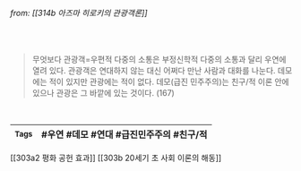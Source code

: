 
###### from: [[314b 아즈마 히로키의 관광객론]]

<br/>

>무엇보다 관광객=우편적 다중의 소통은 부정신학적 다중의 소통과 달리 우연에 열려 있다. 관광객은 연대하지 않는 대신 어쩌다 만난 사람과 대화를 나눈다. 데모에는 적이 있지만 관광에는 적이 없다. 데모(급진 민주주의)는 친구/적 이론 안에 있으나 관광은 그 바깥에 있는 것이다. (167)
 

<br/>

| <small> Tags </small> | #우연 #데모 #연대 #급진민주주의 #친구/적 |
| --- | --- |

[[303a2 평화 공헌 효과]]
[[303b 20세기 초 사회 이론의 해동]]